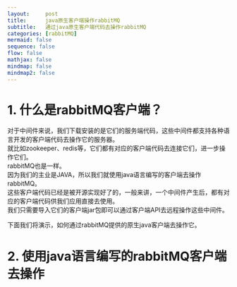 ```yaml
---
layout:     post
title:      java原生客户端操作rabbitMQ
subtitle:   通过java原生客户端代码去操作rabbitMQ
categories: [rabbitMQ]
mermaid: false
sequence: false
flow: false
mathjax: false
mindmap: false
mindmap2: false
---
```


# 1. 什么是rabbitMQ客户端？
对于中间件来说，我们下载安装的是它们的服务端代码，这些中间件都支持各种语言开发的客户端代码去操作它的服务器。   
就比如zookeeper、redis等，它们都有对应的客户端代码去连接它们，进一步操作它们。   
rabbitMQ也是一样。   
因为我们的主业是JAVA，所以我们就使用java语言编写的客户端去操作rabbitMQ。    
这些客户端代码已经是被开源实现好了的，一般来讲，一个中间件产生后，都有对应的客户端代码供我们应用直接去使用。   
我们只需要导入它们的客户端jar包即可以通过客户端API去远程操作这些中间件。   

下面我们将演示，如何通过rabbitMQ提供的原生java客户端去操作它。   

# 2. 使用java语言编写的rabbitMQ客户端去操作
